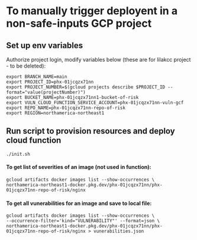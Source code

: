 # To manually trigger deployent in a non-safe-inputs GCP project

## Set up env variables

Authorize project login, modify variables below (these are for lilakcc project - to be deleted):

```
export BRANCH_NAME=main
export PROJECT_ID=phx-01jcqzx71nn
export PROJECT_NUMBER=$(gcloud projects describe $PROJECT_ID --format="value(projectNumber)")
export BUCKET_NAME=phx-01jcqzx71nn1-bucket-of-risk
export VULN_CLOUD_FUNCTION_SERVICE_ACCOUNT=phx-01jcqzx71nn-vuln-gcf
export REPO_NAME=phx-01jcqzx71nn-repo-of-risk
export REGION=northamerica-northeast1
```

## Run script to provision resources and deploy cloud function

```
./init.sh
```

#### To get list of severities of an image (not used in function):

```
gcloud artifacts docker images list --show-occurrences \
northamerica-northeast1-docker.pkg.dev/phx-01jcqzx71nn/phx-01jcqzx71nn-repo-of-risk/nginx
```

#### To get all vunerabilities for an image and save to local file:

```
gcloud artifacts docker images list --show-occurrences \
--occurrence-filter='kind="VULNERABILITY"' --format=json \
northamerica-northeast1-docker.pkg.dev/phx-01jcqzx71nn/phx-01jcqzx71nn-repo-of-risk/nginx > vunerabilities.json
```
